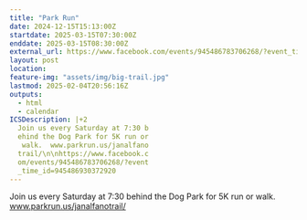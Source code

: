 ```yaml
---
title: "Park Run"
date: 2024-12-15T15:13:00Z
startdate: 2025-03-15T07:30:00Z
enddate: 2025-03-15T08:30:00Z
external_url: https://www.facebook.com/events/945486783706268/?event_time_id=945486930372920
layout: post
location: 
feature-img: "assets/img/big-trail.jpg"
lastmod: 2025-02-04T20:56:16Z
outputs:
  - html
  - calendar
ICSDescription: |+2
  Join us every Saturday at 7:30 b  ehind the Dog Park for 5K run or   walk.  www.parkrun.us/janalfano  trail/\n\nhttps://www.facebook.c  om/events/945486783706268/?event  _time_id=945486930372920
---
```


Join us every Saturday at 7&#58;30 behind the Dog Park for 5K run or walk.  www.parkrun.us/janalfanotrail/<br>
  <br>
  
